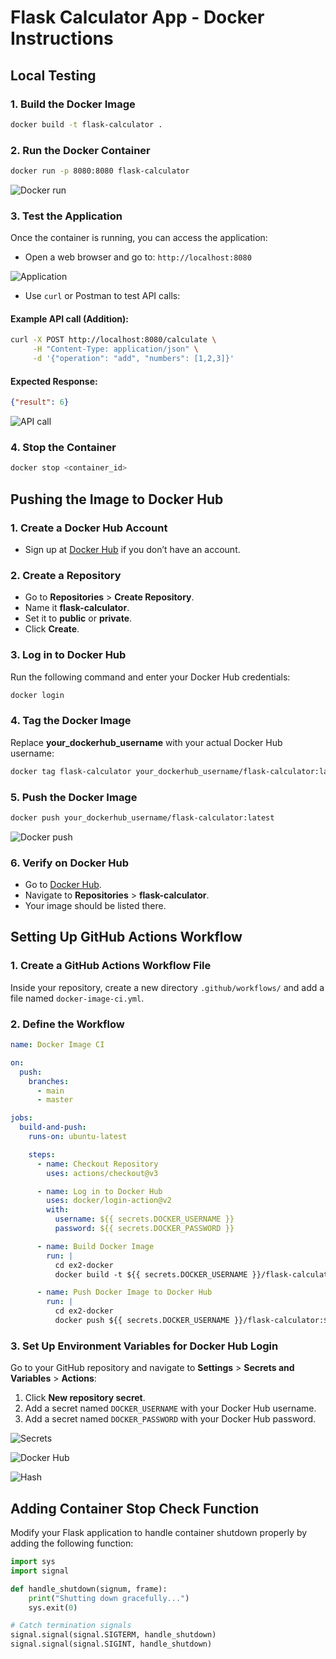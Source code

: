 # Flask Calculator App - Docker Instructions

## Local Testing

### 1. Build the Docker Image
```sh
docker build -t flask-calculator .
```

### 2. Run the Docker Container
```sh
docker run -p 8080:8080 flask-calculator
```

![Docker run](img/2.png)

### 3. Test the Application
Once the container is running, you can access the application:
- Open a web browser and go to: `http://localhost:8080`

![Application](img/1.png)

- Use `curl` or Postman to test API calls:

#### Example API call (Addition):
```sh
curl -X POST http://localhost:8080/calculate \
     -H "Content-Type: application/json" \
     -d '{"operation": "add", "numbers": [1,2,3]}'
```
#### Expected Response:
```json
{"result": 6}
```

![API call](img/3.png)

### 4. Stop the Container
```sh
docker stop <container_id>
```

## Pushing the Image to Docker Hub

### 1. Create a Docker Hub Account
- Sign up at [Docker Hub](https://hub.docker.com/) if you don’t have an account.

### 2. Create a Repository
- Go to **Repositories** > **Create Repository**.
- Name it **flask-calculator**.
- Set it to **public** or **private**.
- Click **Create**.

### 3. Log in to Docker Hub
Run the following command and enter your Docker Hub credentials:
```sh
docker login
```

### 4. Tag the Docker Image
Replace **your_dockerhub_username** with your actual Docker Hub username:
```sh
docker tag flask-calculator your_dockerhub_username/flask-calculator:latest
```

### 5. Push the Docker Image
```sh
docker push your_dockerhub_username/flask-calculator:latest
```

![Docker push](img/4.png)

### 6. Verify on Docker Hub
- Go to [Docker Hub](https://hub.docker.com/).
- Navigate to **Repositories** > **flask-calculator**.
- Your image should be listed there.

## Setting Up GitHub Actions Workflow

### 1. Create a GitHub Actions Workflow File
Inside your repository, create a new directory `.github/workflows/` and add a file named `docker-image-ci.yml`.

### 2. Define the Workflow
```yaml
name: Docker Image CI

on:
  push:
    branches:
      - main
      - master

jobs:
  build-and-push:
    runs-on: ubuntu-latest

    steps:
      - name: Checkout Repository
        uses: actions/checkout@v3

      - name: Log in to Docker Hub
        uses: docker/login-action@v2
        with:
          username: ${{ secrets.DOCKER_USERNAME }}
          password: ${{ secrets.DOCKER_PASSWORD }}

      - name: Build Docker Image
        run: |
          cd ex2-docker
          docker build -t ${{ secrets.DOCKER_USERNAME }}/flask-calculator:${{ github.sha }} .

      - name: Push Docker Image to Docker Hub
        run: |
          cd ex2-docker
          docker push ${{ secrets.DOCKER_USERNAME }}/flask-calculator:${{ github.sha }}
```

### 3. Set Up Environment Variables for Docker Hub Login
Go to your GitHub repository and navigate to **Settings** > **Secrets and Variables** > **Actions**:
1. Click **New repository secret**.
2. Add a secret named `DOCKER_USERNAME` with your Docker Hub username.
3. Add a secret named `DOCKER_PASSWORD` with your Docker Hub password.

![Secrets](img/5.png)

![Docker Hub](img/6.png)

![Hash](img/7.png)

## Adding Container Stop Check Function
Modify your Flask application to handle container shutdown properly by adding the following function:

```python
import sys
import signal

def handle_shutdown(signum, frame):
    print("Shutting down gracefully...")
    sys.exit(0)

# Catch termination signals
signal.signal(signal.SIGTERM, handle_shutdown)
signal.signal(signal.SIGINT, handle_shutdown)
```
